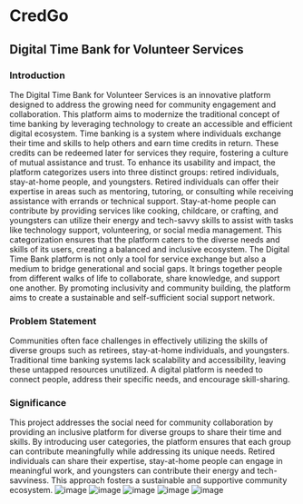 # CredGo
## Digital Time Bank for Volunteer Services
### Introduction
The Digital Time Bank for Volunteer Services is an innovative platform designed to address the growing need for community engagement and collaboration. This platform aims to modernize the traditional concept of time banking by leveraging technology to create an accessible and efficient digital ecosystem. Time banking is a system where individuals exchange their time and skills to help others and earn time credits in return. These credits can be redeemed later for services they require, fostering a culture of mutual assistance and trust.
To enhance its usability and impact, the platform categorizes users into three distinct groups: retired individuals, stay-at-home people, and youngsters. Retired individuals can offer their expertise in areas such as mentoring, tutoring, or consulting while receiving assistance with errands or technical support. Stay-at-home people can contribute by providing services like cooking, childcare, or crafting, and youngsters can utilize their energy and tech-savvy skills to assist with tasks like technology support, volunteering, or social media management. This categorization ensures that the platform caters to the diverse needs and skills of its users, creating a balanced and inclusive ecosystem.
The Digital Time Bank platform is not only a tool for service exchange but also a medium to bridge generational and social gaps. It brings together people from different walks of life to collaborate, share knowledge, and support one another. By promoting inclusivity and community building, the platform aims to create a sustainable and self-sufficient social support network.

### Problem Statement
Communities often face challenges in effectively utilizing the skills of diverse groups such as retirees, stay-at-home individuals, and youngsters. Traditional time banking systems lack scalability and accessibility, leaving these untapped resources unutilized. A digital platform is needed to connect people, address their specific needs, and encourage skill-sharing.

### Significance
This project addresses the social need for community collaboration by providing an inclusive platform for diverse groups to share their time and skills. By introducing user categories, the platform ensures that each group can contribute meaningfully while addressing its unique needs. Retired individuals can share their expertise, stay-at-home people can engage in meaningful work, and youngsters can contribute their energy and tech-savviness. This approach fosters a sustainable and supportive community ecosystem.
![image](https://github.com/user-attachments/assets/d1d99bff-8e45-4f3c-91dd-35cb30171335)
![image](https://github.com/user-attachments/assets/bac0b1c9-33b8-4854-83ce-c8cee248c9c7)
![image](https://github.com/user-attachments/assets/c3d18f82-5861-431f-b1cc-3cd70adf2129)
![image](https://github.com/user-attachments/assets/29701101-7da3-4d33-8589-e2746b4a3459)
![image](https://github.com/user-attachments/assets/ea7f7059-1088-44ec-8860-7cbf724368cc)
